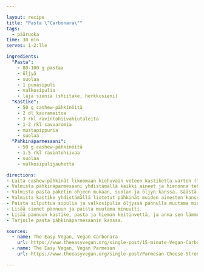 ```yaml
---

layout: recipe
title: "Pasta \"Carbonara\""
tags:
  - pääruoka
time: 30 min
serves: 1-2:lle

ingredients:
  "Pasta":
    - 80-100 g pastaa
    - öljyä
    - suolaa
    - 1 punasipuli
    - valkosipulia
    - läjä sieniä (shiitake, herkkusieni)
  "Kastike":
    - 50 g cashew-pähkinöitä
    - 2 dl kauramaitoa
    - 3 rkl ravintohiivahiutaleita
    - 1-2 rkl savuaromia
    - mustapippuria
    - suolaa
  "Pähkinäparmesaani":
    - 50 g cashew-pähkinöitä
    - 1.5 rkl ravintohiivaa
    - suolaa
    - valkosipulijauhetta

directions:
- Laita cashew-pähkinät likoomaan kiehuvaan veteen kastiketta varten (tai huoneenlämpöisessä pidempään).
- Valmista pähkinäparmesaani yhdistämällä kaikki aineet ja hienonna tehosekoittimessa.
- Valmista pasta paketin ohjeen mukaan, suolan ja öljyn kanssa. Säästä keitinvesi.
- Valmista kastike yhdistämällä liotetut pähkinät muiden ainesten kanssa ja sekoittamalla tehosekoittimessa.
- Paista silputtua sipulia ja valkosipulia öljyssä pannulla muutama minuutti
- Lisää sienet pannuun ja paista muutama minuutti.
- Lisää pannuun kastike, pasta ja hieman keitinvettä, ja anna sen lämmetä hieman niin, että kastike paksuuntuu.
- Tarjoile pasta pähkinäparmesaanin kanssa.

sources:
  - name: The Easy Vegan, Vegan Carbonara
    url: https://www.theeasyvegan.org/single-post/15-minute-Vegan-Carbonara/15-minute-Vegan-Carbonara
  - name: The Easy Vegan, Vegan Parmesan
    url: https://www.theeasyvegan.org/single-post/Parmesan-Cheese-Strong-Or-Mild

---
```

